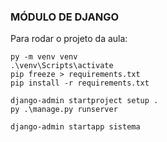 ### MÓDULO DE DJANGO

Para rodar o projeto da aula:

```
py -m venv venv
.\venv\Scripts\activate
pip freeze > requirements.txt
pip install -r requirements.txt

django-admin startproject setup .
py .\manage.py runserver

django-admin startapp sistema
```